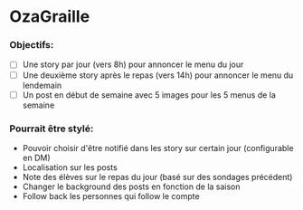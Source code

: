 # OzaGraille

### Objectifs:
  - [ ] Une story par jour (vers 8h) pour annoncer le menu du jour
  - [ ] Une deuxième story après le repas (vers 14h) pour annoncer le menu du lendemain
  - [ ] Un post en début de semaine avec 5 images pour les 5 menus de la semaine
  
### Pourrait être stylé:
  - Pouvoir choisir d'être notifié dans les story sur certain jour (configurable en DM)
  - Localisation sur les posts
  - Note des élèves sur le repas du jour (basé sur des sondages précédent)
  - Changer le background des posts en fonction de la saison
  - Follow back les personnes qui follow le compte
